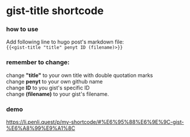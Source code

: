 # gist-title shortcode
### how to use
Add following line to hugo post's markdown file:  
`{{<gist-title "title" penyt ID (filename)>}}`
### remember to change:
change **"title"** to your own title with double quotation marks  
change **penyt** to your own github name  
change **ID** to you gist's specific ID  
change **(filename)** to your gist's filename.
### demo
https://li.penli.quest/p/my-shortcode/#%E6%95%88%E6%9E%9C-gist-%E6%A8%99%E9%A1%8C
